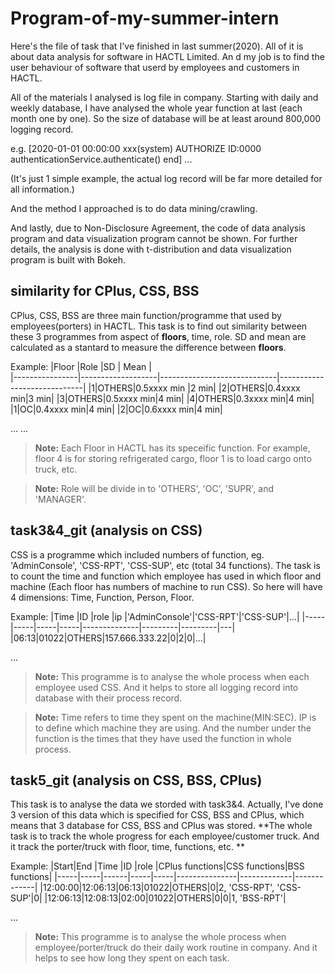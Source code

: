 # Program-of-my-summer-intern

Here's the file of task that I've finished in last summer(2020). All of it is about data analysis for software in HACTL Limited. An d my job is to find the user behaviour of software that userd by employees and customers in HACTL.

All of the materials I analysed is log file in company. Starting with daily and weekly database, I have analysed the whole year function at last (each month one by one). So the size of database will be at least around 800,000 logging record.

e.g. 
	[2020-01-01 00:00:00 xxx(system) AUTHORIZE ID:0000 authenticationService.authenticate() end]
...

(It's just 1 simple example, the actual log record will be far more detailed for all information.)

And the method I approached is to do data mining/crawling.

And lastly, due to Non-Disclosure Agreement, the code of data analysis program and data visualization program cannot be shown. For further details, the analysis is done with t-distribution and data visualization program is built with Bokeh.



## similarity for CPlus, CSS, BSS

CPlus, CSS, BSS are three main function/programme that used by employees(porters) in HACTL. This task is to find out similarity between these 3 programmes from aspect of **floors**, time, role. SD and mean are calculated as a stantard to measure the difference between **floors**. 

Example:
|Floor           |Role              |SD                           | Mean    |     
|----------------|-------------------|-----------------------------|-----------------------------|
|1|OTHERS|0.5xxxx min |2 min|
|2|OTHERS|0.4xxxx min|3 min|
|3|OTHERS|0.5xxxx min|4 min|
|4|OTHERS|0.3xxxx min|4 min|
|1|OC|0.4xxxx min|4 min|
|2|OC|0.6xxxx min|4 min|

...
...
> **Note:** Each Floor in HACTL has its speceific function. For example, floor 4 is for storing refrigerated cargo, floor 1 is to load cargo onto truck, etc. 

> **Note:** Role will be divide in to 'OTHERS', 'OC', 'SUPR', and 'MANAGER'.


## task3&4_git (analysis on CSS)

CSS is a programme which included numbers of function, eg. 'AdminConsole', 'CSS-RPT', 'CSS-SUP', etc (total 34 functions). The task is to count the time and function which employee has used in which floor and machine (Each floor has numbers of machine to run CSS). So here will have 4 dimensions: Time, Function, Person, Floor.

Example:
|Time |ID   |role |ip   |'AdminConsole'|'CSS-RPT'|'CSS-SUP'|...|
|-----|-----|-----|-----|--------------|---------|---------|---|
|06:13|01022|OTHERS|157.666.333.22|0|2|0|...|

...

> **Note:** This programme is to analyse the whole process when each employee used CSS. And it helps to store all logging record into database with their process record.

> **Note:** Time refers to time they spent on the machine(MIN:SEC). IP is to define which machine they are using. And the number under the function is the times that they have used the function in whole process.


## task5_git (analysis on CSS, BSS, CPlus)

This task is to analyse the data we storded with task3&4. Actually, I've done 3 version of this data which is specified for CSS, BSS and CPlus, which means that 3 database for CSS, BSS and CPlus was stored. **The whole task is to track the whole progress for each employee/customer truck. And it track the porter/truck with floor, time, functions, etc. **


Example:
|Start|End  |Time  |ID   |role |CPlus functions|CSS functions|BSS functions|
|-----|-----|------|-----|-----|---------------|-------------|-------------|
|12:00:00|12:06:13|06:13|01022|OTHERS|0|2, 'CSS-RPT', 'CSS-SUP'|0|
|12:06:13|12:08:13|02:00|01022|OTHERS|0|0|1, 'BSS-RPT'|

...

> **Note:** This programme is to analyse the whole process when employee/porter/truck do their daily work routine in company. And it helps to see how long they spent on each task.

